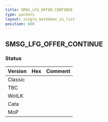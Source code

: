 ```yaml
---
title: SMSG_LFG_OFFER_CONTINUE
type: packets
layout: single_markdown_in_list
position: 660
---
```


## SMSG_LFG_OFFER_CONTINUE

### Status

Version | Hex | Comment
---------- | ---------- | ---------- 
Classic |  |  
TBC |  |  
WotLK |  |  
Cata |  |  
MoP |  |  